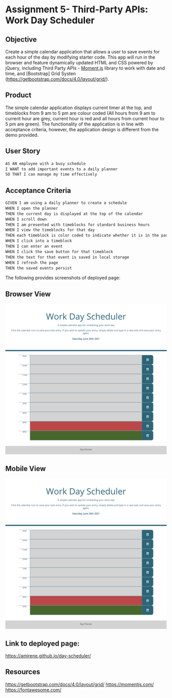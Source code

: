 # Assignment 5- Third-Party APIs: Work Day Scheduler

## Objective

Create a simple calendar application that allows a user to save events for each hour of the day by modifying starter code. This app will run in the browser and feature dynamically updated HTML and CSS powered by jQuery, including Third Party APIs - [Moment.js](https://momentjs.com/) library to work with date and time, and [Bootstrap] Grid Systen (https://getbootstrap.com/docs/4.0/layout/grid/).

## Product

The simple calendar application displays current timer at the top, and timeblocks from 9 am to 5 pm are colour coded (All hours from 9 am to current hour are grey, current hour is red and all hours from current hour to 5 pm are green). The functionality of the application is in line with acceptance criteria, however, the application design is different from the demo provided. 

## User Story

```md
AS AN employee with a busy schedule
I WANT to add important events to a daily planner
SO THAT I can manage my time effectively
```

## Acceptance Criteria

```md
GIVEN I am using a daily planner to create a schedule
WHEN I open the planner
THEN the current day is displayed at the top of the calendar
WHEN I scroll down
THEN I am presented with timeblocks for standard business hours
WHEN I view the timeblocks for that day
THEN each timeblock is color coded to indicate whether it is in the past, present, or future
WHEN I click into a timeblock
THEN I can enter an event
WHEN I click the save button for that timeblock
THEN the text for that event is saved in local storage
WHEN I refresh the page
THEN the saved events persist
```

The following provides screenshots of deployed page:

## Browser View 
![Browser View](/assets/browser_view.png)

## Mobile View
![Mobile View](/assets/browser_view.png)

## Link to deployed page:
https://amirene.github.io/day-scheduler/

## Resources 
https://getbootstrap.com/docs/4.0/layout/grid/
https://momentjs.com/
https://fontawesome.com/